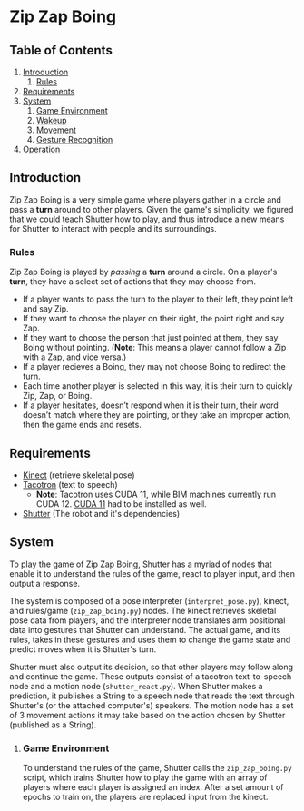 # Zip Zap Boing

## Table of Contents
1. [Introduction](#introduction)
    1. [Rules](#rules)
2. [Requirements](#requirements)
3. [System](#system)
    1. [Game Environment](#game-environment)
    2. [Wakeup](#game-node)
    3. [Movement](#movement-node)
    4. [Gesture Recognition](#gesture-recognition)
4. [Operation](#operation)


## Introduction

Zip Zap Boing is a very simple game where players gather in a circle and pass a __turn__ around to other players. Given the game's simplicity, we figured that we could teach Shutter how to play, and thus introduce a new means for Shutter to interact with people and its surroundings.

### Rules

Zip Zap Boing is played by _passing_ a __turn__ around a circle. On a player's __turn__, they have a select set of actions that they may choose from.
- If a player wants to pass the turn to the player to their left, they point left and say Zip.
- If they want to choose the player on their right, the point right and say Zap.
- If they want to choose the person that just pointed at them, they say Boing without pointing. (__Note__: This means a player cannot follow a Zip with a Zap, and vice versa.)
- If a player recieves a Boing, they may not choose Boing to redirect the turn. 
- Each time another player is selected in this way, it is their turn to quickly Zip, Zap, or Boing.
- If a player hesitates, doesn’t respond when it is their turn, their word doesn’t match where they are pointing, or they take an improper action, then the game ends and resets.

## Requirements

- [Kinect](https://github.com/Yale-BIM/f22-assignments/blob/master/shutter-notes/kinect.md) (retrieve skeletal pose)
- [Tacotron](https://github.com/yale-img/tacotron2-ros) (text to speech)
    - __Note__: Tacotron uses CUDA 11, while BIM machines currently run CUDA 12. [CUDA 11](https://developer.nvidia.com/cuda-11.0-download-archive) had to be installed as well.
- [Shutter](https://shutter-ros.readthedocs.io/en/latest/index.html) (The robot and it's dependencies)

## System

To play the game of Zip Zap Boing, Shutter has a myriad of nodes that enable it to understand the rules of the game, react to player input, and then output a response.  

The system is composed of a pose interpreter (`interpret_pose.py`), kinect, and rules/game (`zip_zap_boing.py`) nodes. The kinect retrieves skeletal pose data from players, and the interpreter node translates arm positional data into gestures that Shutter can understand. The actual game, and its rules, takes in these gestures and uses them to change the game state and predict moves when it is Shutter's turn.

Shutter must also output its decision, so that other players may follow along and continue the game. These outputs consist of a tacotron text-to-speech node and a motion node (`shutter_react.py`). When Shutter makes a prediction, it publishes a String to a speech node that reads the text through Shutter's (or the attached computer's) speakers. The motion node has a set of 3 movement actions it may take based on the action chosen by Shutter (published as a String).  

1. ### Game Environment

    To understand the rules of the game, Shutter calls the `zip_zap_boing.py` script, which trains Shutter how to play the game with an array of players where each player is assigned an index. After a set amount of epochs to train on, the players are replaced input from the kinect.  